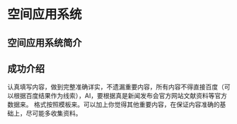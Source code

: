 <!--
 * @Author: blueWALL-E
 * @Date: 2025-06-24 15:02:39
 * @LastEditTime: 2025-06-24 15:05:26
 * @FilePath: \Chinese Aerospace History\载人航天工程\十四大分系统介绍\空间应用系统.md
 * @Description: 空间应用系统
 * @Wearing:  Read only, do not modify place!!! 
 * @Shortcut keys:  ctrl+alt+/ ctrl+alt+z
-->
# 空间应用系统

## 空间应用系统简介

## 成功介绍

认真填写内容，做到完整准确详实，不遗漏重要内容，所有内容不得直接百度（可以根据百度结果作为线索），AI，要根据真是新闻发布会官方网站文献资料等官方数据来。
格式按照模板来。可以加上你觉得其他重要内容，在保证内容准确的基础上，尽可能多收集资料。
